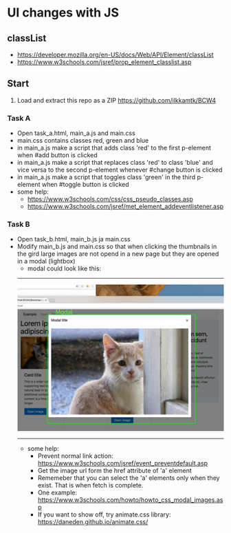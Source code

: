 # UI changes with JS

## classList
  * https://developer.mozilla.org/en-US/docs/Web/API/Element/classList
  * https://www.w3schools.com/jsref/prop_element_classlist.asp

## Start
1. Load and extract this repo as a ZIP https://github.com/ilkkamtk/BCW4

### Task A
  * Open task_a.html, main_a.js and main.css
  * main.css contains classes red, green and blue
  * in main_a.js make a script that adds class 'red' to the first p-element when #add button is clicked
  * in main_a.js make a script that replaces class 'red' to class 'blue' and vice versa to the second p-element whenever #change button is clicked
  * in main_a.js make a script that toggles class 'green' in the third p-element when #toggle button is clicked
  * some help:
    * https://www.w3schools.com/css/css_pseudo_classes.asp
    * https://www.w3schools.com/jsref/met_element_addeventlistener.asp
    
  
   

### Task B 
  * Open task_b.html, main_b.js ja main.css
  * Modify main_b.js and main.css so that when clicking the thumbnails in the gird large images are not opend in a new page but they are opened in a modal (lightbox)
    * modal could look like this:
    ___
    ![Index screenshot](https://raw.githubusercontent.com/ilkkamtk/mpjkk/master/Week1/images/gallery2.png)
    ___
    * some help:
        * Prevent normal link action: https://www.w3schools.com/jsref/event_preventdefault.asp
        * Get the image url form the href attribute of 'a' element
        * Rememeber that you can select the 'a' elements only when they exist. That is when fetch is complete.
        * One example: https://www.w3schools.com/howto/howto_css_modal_images.asp
        * If you want to show off, try animate.css library: https://daneden.github.io/animate.css/
        
        

